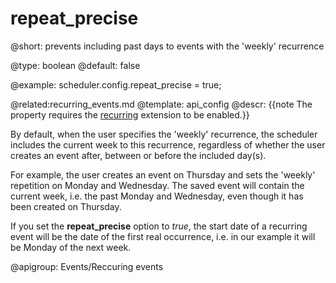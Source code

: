 repeat_precise
==============

@short: prevents including past days to events with the 'weekly' recurrence
	

@type: boolean
@default: false

@example:
scheduler.config.repeat_precise = true;

@related:recurring_events.md
@template:	api_config
@descr:
{{note The property requires the [recurring](extensions_list.md#recurring) extension to be enabled.}}

By default, when the user specifies the 'weekly' recurrence, the scheduler includes the current week to this recurrence, 
regardless of whether the user creates an event after, between or before the included day(s).<br>

For example, the user creates an event on Thursday and sets the 'weekly' repetition on Monday and Wednesday. 
The saved event will contain the current week, i.e. the past Monday and Wednesday, even though it has been created on Thursday. 

If you set the **repeat_precise** option to *true*, the start date of a recurring event 
will be the date of the first real occurrence, i.e. in our example it will be Monday of the next week.

@apigroup: Events/Reccuring events